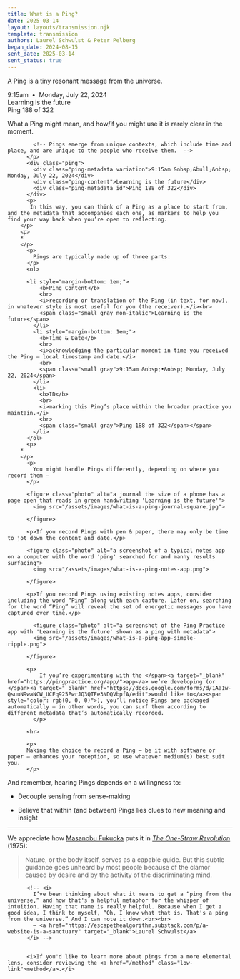 ```yaml
---
title: What is a Ping?
date: 2025-03-14
layout: layouts/transmission.njk
template: transmission
authors: Laurel Schwulst & Peter Pelberg
began_date: 2024-08-15
sent_date: 2025-03-14
sent_status: true
---
```


<p>A Ping is a tiny resonant message from the universe. </p>
          <div class="ping">
            <div class="ping-metadata variation hidden">9:15am &nbsp;&bull;&nbsp; Monday, July 22, 2024</div>
            <div class="ping-content">Learning is the future</div>
            <div class="ping-metadata id hidden">Ping 188 of 322</div>
          </div>
          <p>
             What a Ping might mean, and how/if you might use it is rarely clear in the moment.

            <!-- Pings emerge from unique contexts, which include time and place, and are unique to the people who receive them.  -->
          </p>
          <div class="ping">
            <div class="ping-metadata variation">9:15am &nbsp;&bull;&nbsp; Monday, July 22, 2024</div>
            <div class="ping-content">Learning is the future</div>
            <div class="ping-metadata id">Ping 188 of 322</div>
          </div>
          <p>
           In this way, you can think of a Ping as a place to start from, and the metadata that accompanies each one, as markers to help you find your way back when you’re open to reflecting.
        </p>
        <p>
        *
        </p>
          <p>
            Pings are typically made up of three parts:
          </p>
          <ol>

          <li style="margin-bottom: 1em;">
              <b>Ping Content</b>
              <br>
              <i>recording or translation of the Ping (in text, for now), in whatever style is most useful for you (the receiver).</i><br>
              <span class="small gray non-italic">Learning is the future</span>
            </li>
            <li style="margin-bottom: 1em;">
              <b>Time & Date</b>
              <br>
              <i>acknowledging the particular moment in time you received the Ping — local timestamp and date.</i>
              <br>
              <span class="small gray">9:15am &nbsp;•&nbsp; Monday, July 22, 2024</span>
            </li>
            <li>
              <b>ID</b>
              <br>
              <i>marking this Ping’s place within the broader practice you maintain.</i>
              <br>
              <span class="small gray">Ping 188 of 322</span></span>
            </li>
          </ol>
          <p>
        *
        </p>
          <p>
            You might handle Pings differently, depending on where you record them —
          </p>

          <figure class="photo" alt="a journal the size of a phone has a page open that reads in green handwriting 'Learning is the future'">
            <img src="/assets/images/what-is-a-ping-journal-square.jpg">

          </figure>

          <p>If you record Pings with pen & paper, there may only be time to jot down the content and date.</p>

          <figure class="photo" alt="a screenshot of a typical notes app on a computer with the word 'ping' searched for and manhy results surfacing">
            <img src="/assets/images/what-is-a-ping-notes-app.png">

          </figure>

          <p>If you record Pings using existing notes apps, consider including the word “Ping” along with each capture. Later on, searching for the word “Ping” will reveal the set of energetic messages you have captured over time.</p>

            <figure class="photo" alt="a screenshot of the Ping Practice app with 'Learning is the future' shown as a ping with metadata">
            <img src="/assets/images/what-is-a-ping-app-simple-ripple.png">

          </figure>

          <p>
              If you’re experimenting with the </span><a target="_blank" href="https://pingpractice.org/app/">app</a> we’re developing (or </span><a target="_blank" href="https://docs.google.com/forms/d/1Aa1w-QsuuN9waNCW_UCEq925PwrJQ3QTEe3NDQVbpfA/edit">would like to</a><span style="color: rgb(0, 0, 0)">), you’ll notice Pings are packaged automatically — in other words, you can surf them according to different metadata that’s automatically recorded.
            </p>

          <hr>

          <p>
          Making the choice to record a Ping – be it with software or paper – enhances your reception, so use whatever medium(s) best suit you.
          </p>

<p>
And remember, hearing Pings depends on a willingness to:
</p>
<ul>
<li style="margin-bottom: 1em;">Decouple sensing from sense-making</li>
<li>Believe that within (and between) Pings lies clues to new meaning and insight</li>
</ul>

<hr>
          <p>
          We appreciate how <a target="_blank" rel="noopener noreferrer nofollow" href="https://en.wikipedia.org/wiki/Masanobu_Fukuoka">Masanobu Fukuoka</a><span style="color: rgb(0, 0, 0)"> puts it in </span><a target="_blank" rel="noopener noreferrer nofollow" href="https://search.worldcat.org/title/one-straw-revolution-an-introduction-to-natural-farming/oclc/251203919"><i>The One-Straw Revolution</i></a> (1975):</p>
          <blockquote>
              Nature, or the body itself, serves as a capable guide. But this subtle guidance goes unheard by most people because of the clamor caused by desire and by the activity of the discriminating mind.
            </blockquote>

          <!-- <i>
            I’ve been thinking about what it means to get a “ping from the universe,” and how that's a helpful metaphor for the whisper of intuition. Having that name is really helpful. Because when I get a good idea, I think to myself, “Oh, I know what that is. That's a ping from the universe.” And I can note it down.<br><br>
            — <a href="https://escapethealgorithm.substack.com/p/a-website-is-a-sanctuary" target="_blank">Laurel Schwulst</a>
          </i> -->


          <i>If you'd like to learn more about pings from a more elemental lens, consider reviewing the <a href="/method" class="low-link">method</a>.</i>

